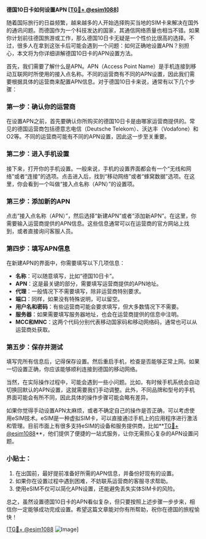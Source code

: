 **德国10日卡如何设置APN [[TG💪+ @esim1088](https://t.me/s/esim1088)]**

随着国际旅行的日益频繁，越来越多的人开始选择购买当地的SIM卡来解决在国外的通讯问题。而德国作为一个科技发达的国家，其通信网络质量也相当不错。如果你计划前往德国旅游或工作，那么德国10日卡无疑是一个性价比很高的选择。不过，很多人在拿到这张卡后可能会遇到一个问题：如何正确地设置APN？别担心，本文将为你详细讲解德国10日卡的APN设置方法。

首先，我们需要了解什么是APN。APN（Access Point Name）是手机连接到移动互联网时所使用的接入点名称。不同的运营商有不同的APN设置，因此我们需要根据具体的运营商来配置APN信息。对于德国10日卡来说，通常有以下几个步骤：

### 第一步：确认你的运营商
在设置APN之前，首先要确认你所购买的德国10日卡是由哪家运营商提供的。常见的德国运营商包括德意志电信（Deutsche Telekom）、沃达丰（Vodafone）和O2等。不同的运营商可能有不同的APN设置，因此这一步至关重要。

### 第二步：进入手机设置
接下来，打开你的手机设置。一般来说，手机的设置界面都会有一个“无线和网络”或者“连接”的选项。点击进入后，找到“移动网络”或者“蜂窝数据”选项。在这里，你会看到一个叫做“接入点名称（APN）”的设置项。

### 第三步：添加新的APN
点击“接入点名称（APN）”，然后选择“新建APN”或者“添加新APN”。在这里，你需要输入运营商提供的APN信息。这些信息通常可以在运营商的官方网站上找到，或者直接询问客服人员。

### 第四步：填写APN信息
在新建APN的界面中，你需要填写以下几项信息：

- **名称**：可以随意填写，比如“德国10日卡”。
- **APN**：这是最关键的部分，需要填写运营商提供的APN地址。
- **代理**：一般情况下不需要填写，除非运营商特别要求。
- **端口**：同样，如果没有特殊说明，可以留空。
- **用户名和密码**：有些运营商可能会要求填写，但大多数情况下不需要。
- **服务器**：如果需要填写服务器地址，也会在运营商提供的信息中注明。
- **MCC和MNC**：这两个代码分别代表移动国家码和移动网络码，通常也可以从运营商处获取。

### 第五步：保存并测试
填写完所有信息后，记得保存设置。然后重启手机，检查是否能够正常上网。如果一切设置正确，你应该能够顺利连接到德国的移动网络。

当然，在实际操作过程中，可能会遇到一些小问题。比如，有时候手机系统会自动切换回默认的APN设置，这就需要我们手动调整。此外，不同品牌和型号的手机界面可能会有所不同，因此具体的操作步骤可能会略有差异。

如果你觉得手动设置APN太麻烦，或者不确定自己的操作是否正确，可以考虑使用eSIM技术。eSIM是一种虚拟SIM卡，可以直接通过手机上的应用程序进行激活和管理。目前市面上有很多支持eSIM的设备和服务提供商，比如**[TG💪+ @esim1088](https://t.me/s/esim1088)**，他们提供了便捷的一站式服务，让你无需担心复杂的APN设置问题。

### 小贴士：
1. 在出国前，最好提前准备好所需的APN信息，并备份好现有的设置。
2. 如果你在设置过程中遇到困难，不妨联系运营商的客服寻求帮助。
3. 使用eSIM不仅可以简化APN设置，还能避免丢失实体SIM卡的风险。

总之，虽然设置德国10日卡的APN看似复杂，但只要按照上述步骤一步步来，相信你一定能够成功完成设置。希望这篇文章能对你有所帮助，祝你在德国的旅程愉快！

[[TG💪+ @esim1088](https://t.me/s/esim1088) ![Image](https://i.postimg.cc/4NQfJmqS/Snipaste-2025-05-13-00-14-12.png)]